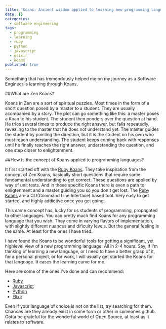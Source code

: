 ```yaml
---
title: 'Koans: Ancient wisdom applied to learning new programming languages'
date: {}
categories:
  - software engineering
tags:
  - programming
  - learning
  - ruby
  - python
  - javascript
  - elixir
  - koans
published: true
---
```

Something that has tremendously helped me on my journey as a Software Engineer is learning through Koans. 

##What are Zen Koans?

Koans in Zen are a sort of spiritual puzzles. Most times in the form of a short question posed by a master to a student. They are usually acompanied by a story. The plot can go something like this: a master poses a Koan to his student. The student then ponders over the question at hand. He tries several times to produce the right answer, but fails repeatedly, revealing to the master that he does not understand yet. The master guides the student by pointing the direction, but it is the student on his own who must reach understanding. The student keeps coming back with responses until he finally reaches the right answer, understanding the question, and one step closer to enlightenment. 


##How is the concept of Koans applied to programming languages?

It first started off with the [Ruby Koans][ruby]. They take inspiration from the concept of Zen Koans, basically short questions that require some fundamental understanding to get correct. These questions are applied by way of unit tests. And in these specific Koans there is even a path to enligtenment and a master guiding you so you don't get lost. The [Ruby Koans][ruby] are a CLI(Command Line Interface) based tool. Very easy to get started, and highly addictive once you get going. 

This same concept has, lucky for us students of programming, propagated to other languages. You can pretty much find Koans for any programming language that you wish. They come in varying flavors of implementation, with slightly different nuances and dificulty levels. But the general feeling is the same. At least for the ones I have tried.

I have found the Koans to be wonderful tools for getting a significant, yet highlevel view of a new programming language. All in 2-4 hours. Say, if I'm thinking of learning a new language, or I need to have a better grasp of it, for a personal project, or for work, I will usually get started the Koans for that language. It eases the learning curve for me. 

Here are some of the ones I've done and can recommend:
- [Ruby][ruby]
- [Javascript][javascript]
- [Python][python]
- [Elixir][elixir]

Even if your language of choice is not on the list, try searching for them. Chances are they already exist in some form or other in someones github. Gotta be grateful for the wonderful world of Open Source, at least as it relates to software. 





[ruby]: http://rubykoans.com/
[javascript]: https://github.com/mrdavidlaing/javascript-koans
[python]: https://github.com/gregmalcolm/python_koans
[elixir]: https://github.com/elixirkoans/elixir-koans
